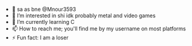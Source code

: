 - 👋 sa as bne @Mnour3593
- 👀 I’m interested in shi idk probably metal and video games
- 🌱 I’m currently learning C
- 📫 How to reach me; you'll find me by my username on most platforms
- ⚡ Fun fact: I am a loser

<!---
Mnour3593/Mnour3593 is a ✨ special ✨ repository because its `README.md` (this file) appears on your GitHub profile.
You can click the Preview link to take a look at your changes.
--->

